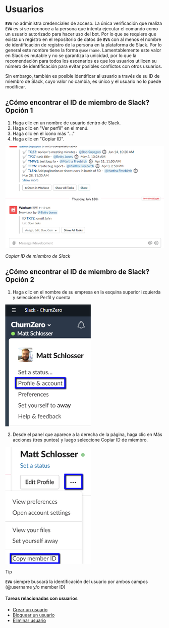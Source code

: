 # Usuarios

**`EVA`** no administra credenciales de acceso. La única verificación que realiza **`EVA`** es si se reconoce a la persona que intenta ejecutar el comando como un usuario autorizado para hacer uso del bot. Por lo que se requiere que exista un registro en el repositorio de datos de **`EVA`** con al menos el nombre de identificación de registro de la persona en la plataforma de Slack. Por lo general este nombre tiene la forma `@username`. Lamentablemente este valor en Slack es mutable y no se garantiza la unicidad, por lo que la recomendación para todos los escenarios es que los usuarios utilicen su número de identificación para evitar posibles conflictos con otros usuarios.

Sin embargo, también es posible identificar al usuario a través de su ID de miembro de Slack, cuyo valor no cambia, es único y  el usuario no lo puede modificar.

## ¿Cómo encontrar el ID de miembro de Slack? Opción 1

1. Haga clic en un nombre de usuario dentro de Slack.
2. Haga clic en "Ver perfil" en el menú.
3. Haga clic en el ícono más "..."
4. Haga clic en "Copiar ID".

![Copiar ID de miembro de Slack](../images/copy-slack-member-id.gif "Copiar ID de miembro de Slack")

_Copiar ID de miembro de Slack_

## ¿Cómo encontrar el ID de miembro de Slack? Opción 2

1. Haga clic en el nombre de su empresa en la esquina superior izquierda y seleccione Perfil y cuenta

![Copiar ID de miembro de Slack-Seleccionar Perfil](../images/copy-slack-member-id-profile.png "Copiar ID de miembro de Slack-Seleccionar Perfil")

2. Desde el panel que aparece a la derecha de la página, haga clic en  Más acciones  (tres puntos) y luego seleccione  Copiar ID de miembro.

![Copiar ID de miembro de Slack-Copiar valor](../images/copy-slack-member-id-menu.png "Copiar ID de miembro de Slack-Copiar valor")

> [!TIP]
> **`EVA`** siempre buscará la identificación del usuario por ambos campos (@username y/o member ID)


#### Tareas relacionadas con usuarios

- [Crear un usuario](#)
- [Bloquear un usuario](#)
- [Eliminar usuario](#)
